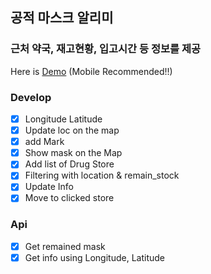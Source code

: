 ## 공적 마스크 알리미

### 근처 약국, 재고현황, 입고시간 등 정보를 제공

Here is [Demo](https://pensive-agnesi-4c07cc.netlify.com/) (Mobile Recommended!!)

### Develop

- [x] Longitude Latitude
- [x] Update loc on the map
- [x] add Mark
- [x] Show mask on the Map
- [x] Add list of Drug Store
- [x] Filtering with location & remain_stock
- [x] Update Info
- [x] Move to clicked store

### Api

- [x] Get remained mask
- [x] Get info using Longitude, Latitude
